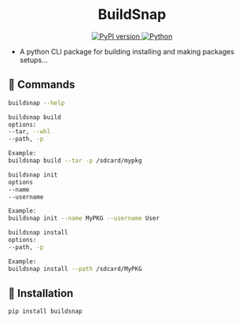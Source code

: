 <h1 align="center">BuildSnap</h1>

<p align="center">
  <a href="https://pypi.org/project/buildsnap/">
    <img src="https://img.shields.io/badge/PyPI-0.1.1-blue.svg" alt="PyPI version">
  </a>
  <a href="https://www.python.org/"><img src="https://img.shields.io/badge/python-3.6%2B-blue.svg" alt="Python"></a>

- A python CLI package for building installing and making packages setups...

## 🤖 Commands
```bash
buildsnap --help

buildsnap build
options:
--tar, --whl
--path, -p

Example:
buildsnap build --tar -p /sdcard/mypkg

buildsnap init
options
--name
--username

Example:
buildsnap init --name MyPKG --username User

buildsnap install
options:
--path, -p

Example:
buildsnap install --path /sdcard/MyPKG
```
## 🔵 Installation

```bash
pip install buildsnap
```
